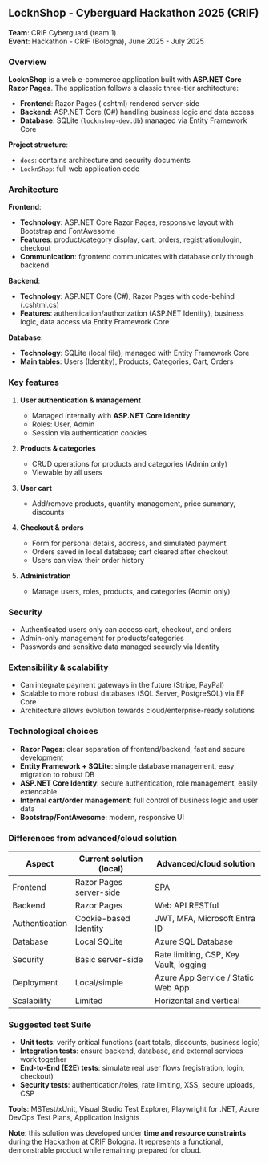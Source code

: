 ## LocknShop - Cyberguard Hackathon 2025 (CRIF)

**Team**: CRIF Cyberguard (team 1)  
**Event**: Hackathon - CRIF (Bologna), June 2025 - July 2025

### Overview
**LocknShop** is a web e-commerce application built with **ASP.NET Core Razor Pages**. The application follows a classic three-tier architecture:

- **Frontend**: Razor Pages (.cshtml) rendered server-side  
- **Backend**: ASP.NET Core (C#) handling business logic and data access  
- **Database**: SQLite (`locknshop-dev.db`) managed via Entity Framework Core

**Project structure**:

- `docs`: contains architecture and security documents  
- `LocknShop`: full web application code

### Architecture

**Frontend**:
- **Technology**: ASP.NET Core Razor Pages, responsive layout with Bootstrap and FontAwesome  
- **Features**: product/category display, cart, orders, registration/login, checkout  
- **Communication**: fgrontend communicates with database only through backend  

**Backend**:
- **Technology**: ASP.NET Core (C#), Razor Pages with code-behind (.cshtml.cs)  
- **Features**: authentication/authorization (ASP.NET Identity), business logic, data access via Entity Framework Core  

**Database**:
- **Technology**: SQLite (local file), managed with Entity Framework Core  
- **Main tables**: Users (Identity), Products, Categories, Cart, Orders

### Key features

1. **User authentication & management**
   - Managed internally with **ASP.NET Core Identity**  
   - Roles: User, Admin  
   - Session via authentication cookies  

2. **Products & categories**
   - CRUD operations for products and categories (Admin only)  
   - Viewable by all users  

3. **User cart**
   - Add/remove products, quantity management, price summary, discounts  

4. **Checkout & orders**
   - Form for personal details, address, and simulated payment  
   - Orders saved in local database; cart cleared after checkout  
   - Users can view their order history  

5. **Administration**
   - Manage users, roles, products, and categories (Admin only)  

### Security
- Authenticated users only can access cart, checkout, and orders  
- Admin-only management for products/categories  
- Passwords and sensitive data managed securely via Identity  

### Extensibility & scalability
- Can integrate payment gateways in the future (Stripe, PayPal)  
- Scalable to more robust databases (SQL Server, PostgreSQL) via EF Core  
- Architecture allows evolution towards cloud/enterprise-ready solutions  

### Technological choices

- **Razor Pages**: clear separation of frontend/backend, fast and secure development  
- **Entity Framework + SQLite**: simple database management, easy migration to robust DB  
- **ASP.NET Core Identity**: secure authentication, role management, easily extendable  
- **Internal cart/order management**: full control of business logic and user data  
- **Bootstrap/FontAwesome**: modern, responsive UI  

### Differences from advanced/cloud solution

| Aspect                | Current solution (local)            | Advanced/cloud solution        |
|-----------------------|------------------------------------|-------------------------------|
| Frontend              | Razor Pages server-side            | SPA                           |
| Backend               | Razor Pages                        | Web API RESTful               |
| Authentication        | Cookie-based Identity              | JWT, MFA, Microsoft Entra ID  |
| Database              | Local SQLite                       | Azure SQL Database             |
| Security              | Basic server-side                  | Rate limiting, CSP, Key Vault, logging |
| Deployment            | Local/simple                       | Azure App Service / Static Web App |
| Scalability           | Limited                            | Horizontal and vertical       |


### Suggested test Suite
- **Unit tests**: verify critical functions (cart totals, discounts, business logic)  
- **Integration tests**: ensure backend, database, and external services work together  
- **End-to-End (E2E) tests**: simulate real user flows (registration, login, checkout)  
- **Security tests**: authentication/roles, rate limiting, XSS, secure uploads, CSP  

**Tools**: MSTest/xUnit, Visual Studio Test Explorer, Playwright for .NET, Azure DevOps Test Plans, Application Insights

**Note**: this solution was developed under **time and resource constraints** during the Hackathon at CRIF Bologna. It represents a functional, demonstrable product while remaining prepared for cloud.
